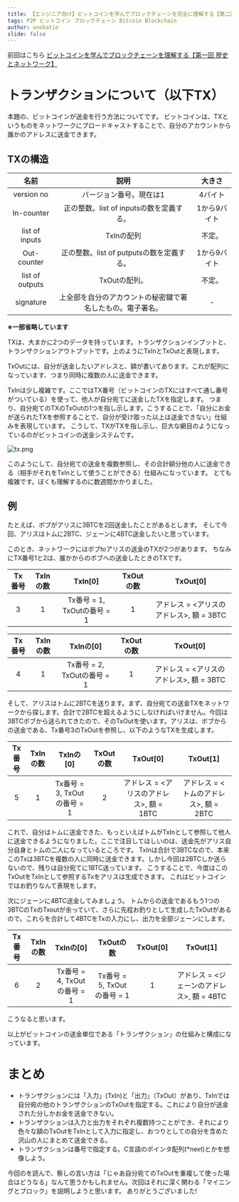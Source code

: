 ```yaml
---
title: 【エンジニア向け】ビットコインを学んでブロックチェーンを完全に理解する【第二回 トランザクション】
tags: P2P ビットコイン ブロックチェーン Bitcoin Blockchain
author: onokatio
slide: false
---
```

前回はこちら
[ビットコインを学んでブロックチェーンを理解する【第一回 歴史とネットワーク】](https://qiita.com/onokatio/items/04f23b7300dec7e287cb)

# トランザクションについて（以下TX）

本題の、ビットコインが送金を行う方法についてです。
ビットコインは、TXというものをネットワークにブロードキャストすることで、自分のアカウントから誰かのアドレスに送金できます。

## TXの構造

|名前|説明|大きさ|
|:-:|:-:|:-:|
|version no|バージョン番号。現在は1|4バイト|
|In-counter|正の整数。list of inputsの数を定義する。|1から9バイト|
|list of inputs|TxInの配列|不定。|
|Out-counter|正の整数。list of putputsの数を定義する。|1から9バイト|
|list of outputs|TxOutの配列。|不定。|
|signature|上全部を自分のアカウントの秘密鍵で署名したもの。電子署名。| - |

**※一部省略しています**

TXは、大まかに2つのデータを持っています。トランザクションインプットと、トランザクションアウトプットです。上のようにTxInとTxOutと表現します。

TxOutには、自分が送金したいアドレスと、額が書いてあります。これが配列になっています、つまり同時に複数の人に送金できます。

TxInは少し複雑です。ここではTX番号（ビットコインのTXにはすべて通し番号がついている）を使って、他人が自分宛てに送金したTXを指定します。
つまり、自分宛てのTXのTxOutの1つを指し示します。こうすることで、「自分にお金が送られたTXを参照することで、自分が受け取った以上は送金できない」仕組みを表現しています。
こうして、TXがTXを指し示し、巨大な網目のようになっているのがビットコインの送金システムです。

![tx.png](https://qiita-image-store.s3.amazonaws.com/0/154157/439601be-d47f-afcc-3406-19720778acb2.png)

このようにして、自分宛ての送金を複数参照し、その合計額分他の人に送金できる（相手がそれをTxInとして使うことができる）仕組みになっています。
とても複雑です。ぼくも理解するのに数週間かかりました。

## 例
たとえば、ボブがアリスに3BTCを2回送金したことがあるとします。
そして今回、アリスはトムに2BTC、ジェーンに4BTC送金したいと思っています。

このとき、ネットワークにはボブtoアリスの送金のTXが2つがあります。
ちなみにTX番号1と2は、誰かからのボブへの送金したときのTXです。

|Tx番号|TxInの数|TxIn[0]|TxOutの数|TxOut[0]|
|:-:|:-:|:-:|:-:|:-:|
|3|1|Tx番号 = 1, TxOutの番号 = 1|1|アドレス = <アリスのアドレス>, 額 = 3BTC|

|Tx番号|TxInの数|TxInの[0]|TxOutの数|TxOut[0]|
|:-:|:-:|:-:|:-:|:-:|
|4|1|Tx番号 = 2, TxOutの番号 = 1|1|アドレス = <アリスのアドレス>, 額 = 3BTC|

そして、アリスはトムに2BTCを送ります。まず、自分宛ての送金TXをネットワークから探します。合計で2BTCを超えるようにしなければいけません。今回は3BTCボブから送られてきたので、そのTxOutを使います。アリスは、ボブからの送金である、Tx番号3のTxOutを参照し、以下のようなTXを生成します。

|Tx番号|TxInの数|TxInの[0]|TxOutの数|TxOut[0]|TxOut[1]|
|:-:|:-:|:-:|:-:|:-:|:-:|
|5|1|Tx番号 = 3, TxOutの番号 = 1|2|アドレス = <アリスのアドレス>, 額 = 1BTC|アドレス = <トムのアドレス>, 額 = 2BTC|

これで、自分はトムに送金できた、もっといえばトムがTxInとして参照して他人に送金できるようになりました。ここで注目してほしいのは、送金先がアリス自分自身とトムの二人になっているところです。
TxInは合計で3BTCなので、本来このTxは3BTCを複数の人に同時に送金できます。しかし今回は2BTCしか送らないので、残りは自分宛てに1BTC送っています。
こうすることで、今度はこのTxOutをTxInとして参照するTxをアリスは生成できます。
これはビットコインではお釣りなんて表現をします。

次にジェーンに4BTC送金してみましょう。
トムからの送金であるもう1つの3BTCのTxのTxoutが余っていて、さらに先程お釣りとして生成したTxOutがあるので。これらを合計して4BTCをTxの入力にし、出力を全部ジェーンにします。


|Tx番号|TxInの数|TxInの[0]|TxOutの数|TxOut[0]|TxOut[1]|
|:-:|:-:|:-:|:-:|:-:|:-:|
|6|2|Tx番号 = 4, TxOutの番号 = 1|Tx番号 = 5, TxOutの番号 = 1|1|アドレス = <ジェーンのアドレス>, 額 = 4BTC|


こうなると思います。

以上がビットコインの送金単位である「トランザクション」の仕組みと構成になっています。

# まとめ

- トランザクションには「入力」(TxIn)と「出力」（TxOut）があり、TxInでは自分宛の他のトランザクションのTxOutを指定する。これにより自分が送金された分しかお金を送金できない。
- トランザクションは入力と出力をそれぞれ複数持つことができ、それにより色々な額のTxOutをTxInとして入力に指定し、おつりとしての自分を含めた沢山の人にまとめて送金できる。
- トランザクションは番号で指定する。C言語のポインタ配列(*next)とかを想像しよう。


今回のを読んで、察しの言い方は「じゃあ自分宛てのTxOutを重複して使った場合はどうなる」なんて思うかもしれません。次回はそれに深く関わる「マイニングとブロック」を説明しようと思います。
ありがとうございました!

